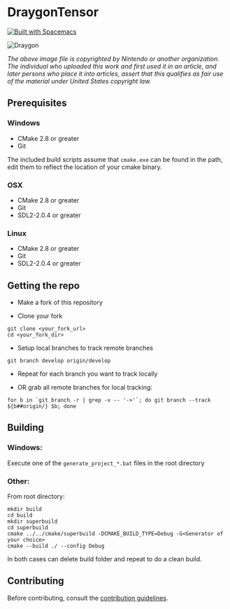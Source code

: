 # DraygonTensor 

[![Built with Spacemacs](https://cdn.rawgit.com/syl20bnr/spacemacs/442d025779da2f62fc86c2082703697714db6514/assets/spacemacs-badge.svg)](http://github.com/syl20bnr/spacemacs)

![Draygon](http://vignette4.wikia.nocookie.net/metroid/images/2/25/Draygon.jpg/revision/latest?cb=20131117053231)

*The above image file is copyrighted by Nintendo or another organization. The individual who uploaded this work and first used it in an article, and later persons who place it into articles, assert that this qualifies as fair use of the material under United States copyright law.*

## Prerequisites 

### Windows

- CMake 2.8 or greater
- Git

The included build scripts assume that `cmake.exe` can be found in the path, edit them to reflect the location of your cmake binary.

### OSX

- CMake 2.8 or greater
- Git
- SDL2-2.0.4 or greater

### Linux

- CMake 2.8 or greater
- Git
- SDL2-2.0.4 or greater

## Getting the repo 

- Make a fork of this repository

- Clone your fork

```
git clone <your_fork_url>
cd <your_fork_dir>
```

- Setup local branches to track remote branches

```
git branch develop origin/develop
```

- Repeat for each branch you want to track locally

- OR grab all remote branches for local tracking:

```
for b in `git branch -r | grep -v -- '->'`; do git branch --track ${b##origin/} $b; done
```

## Building

### Windows:
Execute one of the `generate_project_*.bat` files in the root directory

### Other:
From root directory:
```
mkdir build
cd build
mkdir superbuild
cd superbuild
cmake ../../cmake/superbuild -DCMAKE_BUILD_TYPE=Debug -G<Generator of your choice>
cmake --build ./ --config Debug
```

In both cases can delete build folder and repeat to do a clean build.

## Contributing

Before contributing, consult the [contribution guidelines](https://github.com/samdelion/DraygonTensor/blob/master/CONTRIBUTING.md).
    
